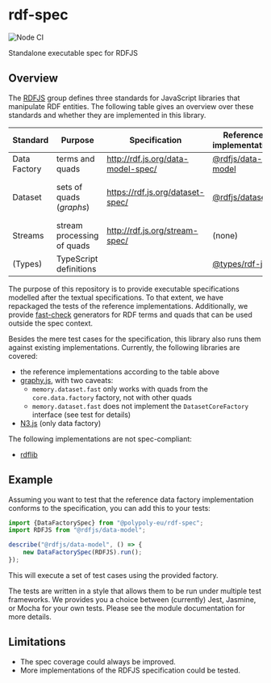 # rdf-spec

![Node CI](https://github.com/polypoly-eu/rdf-spec/workflows/Node%20CI/badge.svg)

Standalone executable spec for RDFJS

## Overview

The [RDFJS](http://rdf.js.org/) group defines three standards for JavaScript libraries that manipulate RDF entities.
The following table gives an overview over these standards and whether they are implemented in this library.

| Standard        | Purpose            | Specification                          | Reference implementation       | Status     |
|-----------------|--------------------|----------------------------------------|--------------------------------|------------|
| Data Factory    | terms and quads    | http://rdf.js.org/data-model-spec/     | [@rdfjs/data-model](https://github.com/rdfjs-base/data-model) | Implemented |
| Dataset         | sets of quads (_graphs_) | https://rdf.js.org/dataset-spec/ | [@rdfjs/dataset](https://github.com/rdfjs-base/dataset)       | Partially implemented (only `DatasetCore`) |
| Streams         | stream processing of quads | http://rdf.js.org/stream-spec/ | (none)                         | Not implemented |
| (Types)         | TypeScript definitions | | [@types/rdf-js](https://www.npmjs.com/package/@types/rdf-js)      | Used |

The purpose of this repository is to provide executable specifications modelled after the textual specifications.
To that extent, we have repackaged the tests of the reference implementations.
Additionally, we provide [fast-check](https://github.com/dubzzz/fast-check/) generators for RDF terms and quads that can be used outside the spec context.

Besides the mere test cases for the specification, this library also runs them against existing implementations.
Currently, the following libraries are covered:

* the reference implementations according to the table above
* [graphy.js](https://graphy.link/), with two caveats:
  * `memory.dataset.fast` only works with quads from the `core.data.factory` factory, not with other quads
  * `memory.dataset.fast` does not implement the `DatasetCoreFactory` interface (see test for details)
* [N3.js](https://github.com/rdfjs/N3.js) (only data factory)

The following implementations are not spec-compliant:

* [rdflib](https://github.com/linkeddata/rdflib.js)

## Example

Assuming you want to test that the reference data factory implementation conforms to the specification, you can add this to your tests:

```typescript
import {DataFactorySpec} from "@polypoly-eu/rdf-spec";
import RDFJS from "@rdfjs/data-model";

describe("@rdfjs/data-model", () => {
    new DataFactorySpec(RDFJS).run();
});
```

This will execute a set of test cases using the provided factory.

The tests are written in a style that allows them to be run under multiple test frameworks.
We provides you a choice between (currently) Jest, Jasmine, or Mocha for your own tests.
Please see the module documentation for more details.

## Limitations

* The spec coverage could always be improved.
* More implementations of the RDFJS specification could be tested.
